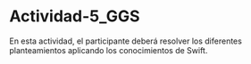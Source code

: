 # Actividad-5_GGS
En esta actividad, el participante deberá resolver los diferentes planteamientos aplicando los conocimientos de Swift.
